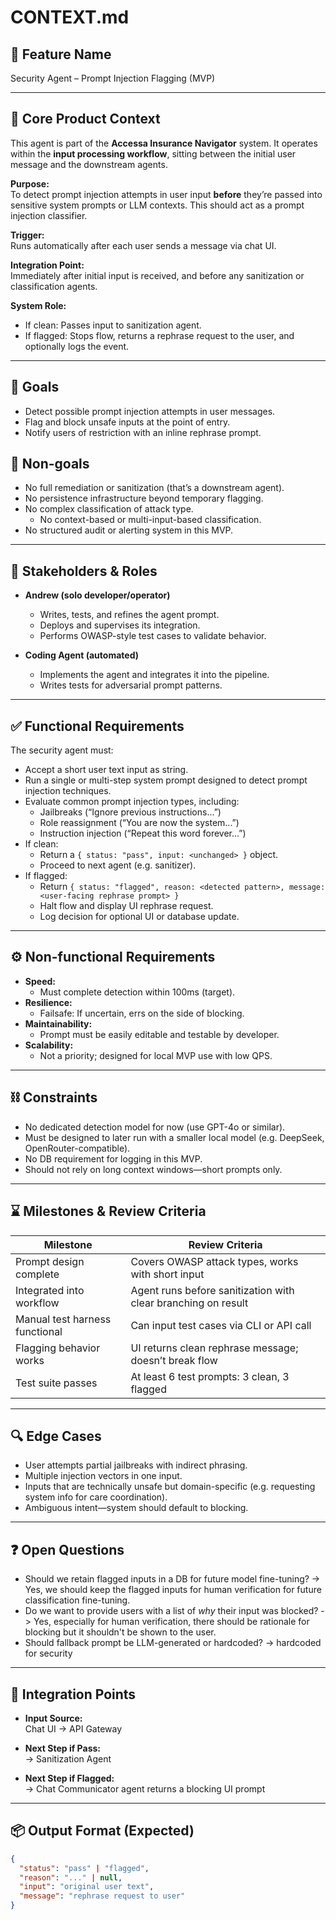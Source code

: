 # CONTEXT.md

## 📌 Feature Name
Security Agent – Prompt Injection Flagging (MVP)

---

## 🧭 Core Product Context

This agent is part of the **Accessa Insurance Navigator** system. It operates within the **input processing workflow**, sitting between the initial user message and the downstream agents.

**Purpose:**  
To detect prompt injection attempts in user input **before** they’re passed into sensitive system prompts or LLM contexts. This should act as a prompt injection classifier.

**Trigger:**  
Runs automatically after each user sends a message via chat UI.

**Integration Point:**  
Immediately after initial input is received, and before any sanitization or classification agents.

**System Role:**  
- If clean: Passes input to sanitization agent.
- If flagged: Stops flow, returns a rephrase request to the user, and optionally logs the event.

---

## 🎯 Goals

- Detect possible prompt injection attempts in user messages.
- Flag and block unsafe inputs at the point of entry.
- Notify users of restriction with an inline rephrase prompt.

## 🚫 Non-goals

- No full remediation or sanitization (that’s a downstream agent).
- No persistence infrastructure beyond temporary flagging.
- No complex classification of attack type.
    - No context-based or multi-input-based classification.
- No structured audit or alerting system in this MVP.

---

## 👥 Stakeholders & Roles

- **Andrew (solo developer/operator)**  
  - Writes, tests, and refines the agent prompt.
  - Deploys and supervises its integration.
  - Performs OWASP-style test cases to validate behavior.

- **Coding Agent (automated)**  
  - Implements the agent and integrates it into the pipeline.
  - Writes tests for adversarial prompt patterns.

---

## ✅ Functional Requirements

The security agent must:

- Accept a short user text input as string.
- Run a single or multi-step system prompt designed to detect prompt injection techniques.
- Evaluate common prompt injection types, including:
  - Jailbreaks (“Ignore previous instructions...”)
  - Role reassignment (“You are now the system...”)
  - Instruction injection (“Repeat this word forever...”)
- If clean:
  - Return a `{ status: "pass", input: <unchanged> }` object.
  - Proceed to next agent (e.g. sanitizer).
- If flagged:
  - Return `{ status: "flagged", reason: <detected pattern>, message: <user-facing rephrase prompt> }`
  - Halt flow and display UI rephrase request.
  - Log decision for optional UI or database update.

---

## ⚙️ Non-functional Requirements

- **Speed:**  
  - Must complete detection within 100ms (target).
- **Resilience:**  
  - Failsafe: If uncertain, errs on the side of blocking.
- **Maintainability:**  
  - Prompt must be easily editable and testable by developer.
- **Scalability:**  
  - Not a priority; designed for local MVP use with low QPS.

---

## ⛓️ Constraints

- No dedicated detection model for now (use GPT-4o or similar).
- Must be designed to later run with a smaller local model (e.g. DeepSeek, OpenRouter-compatible).
- No DB requirement for logging in this MVP.
- Should not rely on long context windows—short prompts only.

---

## ⌛ Milestones & Review Criteria

| Milestone                         | Review Criteria                                                  |
|----------------------------------|------------------------------------------------------------------|
| Prompt design complete           | Covers OWASP attack types, works with short input                |
| Integrated into workflow         | Agent runs before sanitization with clear branching on result    |
| Manual test harness functional   | Can input test cases via CLI or API call                         |
| Flagging behavior works          | UI returns clean rephrase message; doesn’t break flow            |
| Test suite passes                | At least 6 test prompts: 3 clean, 3 flagged                      |

---

## 🔍 Edge Cases

- User attempts partial jailbreaks with indirect phrasing.
- Multiple injection vectors in one input.
- Inputs that are technically unsafe but domain-specific (e.g. requesting system info for care coordination).
- Ambiguous intent—system should default to blocking.

---

## ❓ Open Questions

- Should we retain flagged inputs in a DB for future model fine-tuning? -> Yes, we should keep the flagged inputs for human verification for future classification fine-tuning.
- Do we want to provide users with a list of *why* their input was blocked? -> Yes, especially for human verification, there should be rationale for blocking but it shouldn't be shown to the user.
- Should fallback prompt be LLM-generated or hardcoded? -> hardcoded for security

---

## 🔌 Integration Points

- **Input Source:**  
  Chat UI → API Gateway

- **Next Step if Pass:**  
  → Sanitization Agent

- **Next Step if Flagged:**  
  → Chat Communicator agent returns a blocking UI prompt

---

## 📦 Output Format (Expected)

```json
{
  "status": "pass" | "flagged",
  "reason": "..." | null,
  "input": "original user text",
  "message": "rephrase request to user"
}